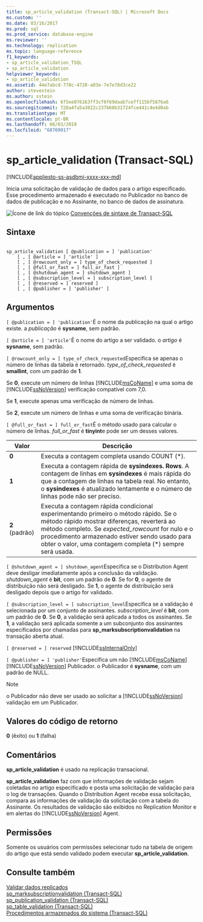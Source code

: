 ```yaml
---
title: sp_article_validation (Transact-SQL) | Microsoft Docs
ms.custom: ''
ms.date: 03/16/2017
ms.prod: sql
ms.prod_service: database-engine
ms.reviewer: ''
ms.technology: replication
ms.topic: language-reference
f1_keywords:
- sp_article_validation_TSQL
- sp_article_validation
helpviewer_keywords:
- sp_article_validation
ms.assetid: 44e7abcd-778c-4728-a03e-7e7e78d3ce22
author: stevestein
ms.author: sstein
ms.openlocfilehash: 6f5ee076163ff3cf0f69daab7ceff115bf5876a6
ms.sourcegitcommit: 728a4fa5a3022c237b68b31724fce441c4e4d0ab
ms.translationtype: MT
ms.contentlocale: pt-BR
ms.lasthandoff: 08/03/2019
ms.locfileid: "68769017"
---
```

# <a name="sp_article_validation-transact-sql"></a>sp_article_validation (Transact-SQL)
[!INCLUDE[appliesto-ss-asdbmi-xxxx-xxx-md](../../includes/appliesto-ss-asdbmi-xxxx-xxx-md.md)]

  Inicia uma solicitação de validação de dados para o artigo especificado. Esse procedimento armazenado é executado no Publicador no banco de dados de publicação e no Assinante, no banco de dados de assinatura.  
  
 ![Ícone de link do tópico](../../database-engine/configure-windows/media/topic-link.gif "Ícone de link do tópico") [Convenções de sintaxe de Transact-SQL](../../t-sql/language-elements/transact-sql-syntax-conventions-transact-sql.md)  
  
## <a name="syntax"></a>Sintaxe  
  
```  
  
sp_article_validation [ @publication = ] 'publication'  
    [ , [ @article = ] 'article' ]  
    [ , [ @rowcount_only = ] type_of_check_requested ]  
    [ , [ @full_or_fast = ] full_or_fast ]  
    [ , [ @shutdown_agent = ] shutdown_agent ]  
    [ , [ @subscription_level = ] subscription_level ]  
    [ , [ @reserved = ] reserved ]  
    [ , [ @publisher = ] 'publisher' ]  
```  
  
## <a name="arguments"></a>Argumentos  
`[ @publication = ] 'publication'`É o nome da publicação na qual o artigo existe. a *publicação* é **sysname**, sem padrão.  
  
`[ @article = ] 'article'`É o nome do artigo a ser validado. o *artigo* é **sysname**, sem padrão.  
  
`[ @rowcount_only = ] type_of_check_requested`Especifica se apenas o número de linhas da tabela é retornado. *type_of_check_requested* é **smallint**, com um padrão de **1**.  
  
 Se **0**, execute um número de linhas [!INCLUDE[msCoName](../../includes/msconame-md.md)] e uma soma de [!INCLUDE[ssNoVersion](../../includes/ssnoversion-md.md)] verificação compatível com 7,0.  
  
 Se **1**, execute apenas uma verificação de número de linhas.  
  
 Se **2**, execute um número de linhas e uma soma de verificação binária.  
  
`[ @full_or_fast = ] full_or_fast`É o método usado para calcular o número de linhas. *full_or_fast* é **tinyint**e pode ser um desses valores.  
  
|**Valor**|**Descrição**|  
|---------------|---------------------|  
|**0**|Executa a contagem completa usando COUNT (*).|  
|**1**|Executa a contagem rápida de **sysindexes. Rows**. A contagem de linhas em **sysindexes** é mais rápida do que a contagem de linhas na tabela real. No entanto, o **sysindexes** é atualizado lentamente e o número de linhas pode não ser preciso.|  
|**2** (padrão)|Executa a contagem rápida condicional experimentando primeiro o método rápido. Se o método rápido mostrar diferenças, reverterá ao método completo. Se *expected_rowcount* for nulo e o procedimento armazenado estiver sendo usado para obter o valor, uma contagem completa (*) sempre será usada.|  
  
`[ @shutdown_agent = ] shutdown_agent`Especifica se o Distribution Agent deve desligar imediatamente após a conclusão da validação. *shutdown_agent* é **bit**, com um padrão de **0**. Se for **0**, o agente de distribuição não será desligado. Se **1**, o agente de distribuição será desligado depois que o artigo for validado.  
  
`[ @subscription_level = ] subscription_level`Especifica se a validação é selecionada por um conjunto de assinantes. *subscription_level* é **bit**, com um padrão de **0**. Se **0**, a validação será aplicada a todos os assinantes. Se **1**, a validação será aplicada somente a um subconjunto dos assinantes especificados por chamadas para **sp_marksubscriptionvalidation** na transação aberta atual.  
  
`[ @reserved = ] reserved` [!INCLUDE[ssInternalOnly](../../includes/ssinternalonly-md.md)]  
  
`[ @publisher = ] 'publisher'`Especifica um não [!INCLUDE[msCoName](../../includes/msconame-md.md)] [!INCLUDE[ssNoVersion](../../includes/ssnoversion-md.md)] Publicador. o Publicador é **sysname**, com um padrão de NULL.  
  
> [!NOTE]  
>  o Publicador não deve ser usado ao solicitar a [!INCLUDE[ssNoVersion](../../includes/ssnoversion-md.md)] validação em um Publicador.  
  
## <a name="return-code-values"></a>Valores do código de retorno  
 **0** (êxito) ou **1** (falha)  
  
## <a name="remarks"></a>Comentários  
 **sp_article_validation** é usado na replicação transacional.  
  
 **sp_article_validation** faz com que informações de validação sejam coletadas no artigo especificado e posta uma solicitação de validação para o log de transações. Quando o Distribution Agent recebe essa solicitação, compara as informações de validação da solicitação com a tabela do Assinante. Os resultados de validação são exibidos no Replication Monitor e em alertas do [!INCLUDE[ssNoVersion](../../includes/ssnoversion-md.md)] Agent.  
  
## <a name="permissions"></a>Permissões  
 Somente os usuários com permissões selecionar tudo na tabela de origem do artigo que está sendo validado podem executar **sp_article_validation**.  
  
## <a name="see-also"></a>Consulte também  
 [Validar dados replicados](../../relational-databases/replication/validate-data-at-the-subscriber.md)   
 [sp_marksubscriptionvalidation &#40;Transact-SQL&#41;](../../relational-databases/system-stored-procedures/sp-marksubscriptionvalidation-transact-sql.md)   
 [sp_publication_validation &#40;Transact-SQL&#41;](../../relational-databases/system-stored-procedures/sp-publication-validation-transact-sql.md)   
 [sp_table_validation &#40;Transact-SQL&#41;](../../relational-databases/system-stored-procedures/sp-table-validation-transact-sql.md)   
 [Procedimentos armazenados do sistema &#40;Transact-SQL&#41;](../../relational-databases/system-stored-procedures/system-stored-procedures-transact-sql.md)  
  
  
